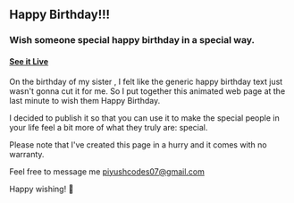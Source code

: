 ## Happy Birthday!!!

### Wish someone special happy birthday in a special way.

#### [See it Live](isha-godpiss.web.app)


On the birthday of my sister , I felt like the generic happy birthday text just wasn't gonna cut it for me. So I put together this animated web page at the last minute to wish them Happy Birthday.

I decided to publish it so that you can use it to make the special people in your life feel a bit more of what they truly are: special.

Please note that I've created this page in a hurry and it comes with no warranty.

Feel free to message me piyushcodes07@gmail.com

Happy wishing! 🎉

